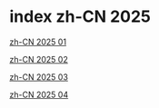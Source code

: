 # index zh-CN 2025

<a href="./01">zh-CN 2025 01</a>

<a href="./02">zh-CN 2025 02</a>

<a href="./03">zh-CN 2025 03</a>

<a href="./04">zh-CN 2025 04</a>
